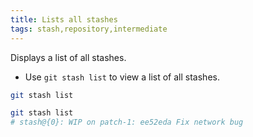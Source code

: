 ```yaml
---
title: Lists all stashes
tags: stash,repository,intermediate
---
```


Displays a list of all stashes.

- Use `git stash list` to view a list of all stashes.

```sh
git stash list
```

```sh
git stash list
# stash@{0}: WIP on patch-1: ee52eda Fix network bug
```
